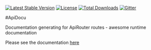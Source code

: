 [![Latest Stable Version](https://poser.pugx.org/ublaboo/api-docu/v/stable)](https://packagist.org/packages/ublaboo/api-docu)
[![License](https://poser.pugx.org/ublaboo/api-docu/license)](https://packagist.org/packages/ublaboo/api-docu)
[![Total Downloads](https://poser.pugx.org/ublaboo/api-docu/downloads)](https://packagist.org/packages/ublaboo/api-docu)
[![Gitter](https://img.shields.io/gitter/room/nwjs/nw.js.svg)](https://gitter.im/ublaboo/help)

#ApiDocu

Documentation generating for ApiRouter routes - awesome runtime documentation

Please see the documentation [here](http://ublaboo.paveljanda.com/api-docu/)
